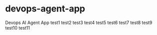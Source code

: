 # devops-agent-app
Devops AI Agent App
test1
test2
test3
test4
test5
test6
test7
test8
test9
test10
test11
